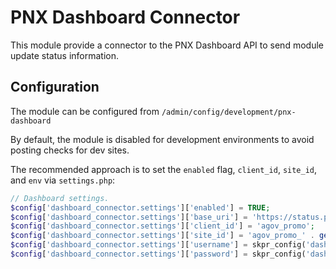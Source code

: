 # PNX Dashboard Connector

This module provide a connector to the PNX Dashboard API to send module update
status information.

## Configuration

The module can be configured from `/admin/config/development/pnx-dashboard`

By default, the module is disabled for development environments to avoid posting
checks for dev sites.

The recommended approach is to set the `enabled` flag, `client_id`, `site_id`, and `env`
via `settings.php`:

```php
// Dashboard settings.
$config['dashboard_connector.settings']['enabled'] = TRUE;
$config['dashboard_connector.settings']['base_uri'] = 'https://status.previousnext.com.au';
$config['dashboard_connector.settings']['client_id'] = 'agov_promo';
$config['dashboard_connector.settings']['site_id'] = 'agov_promo_' . getenv('SKIPPER_ENV') ?: 'local');
$config['dashboard_connector.settings']['username'] = skpr_config('dashboard.username') ?: 'connector';
$config['dashboard_connector.settings']['password'] = skpr_config('dashboard.password') ?: 'secret';
```
